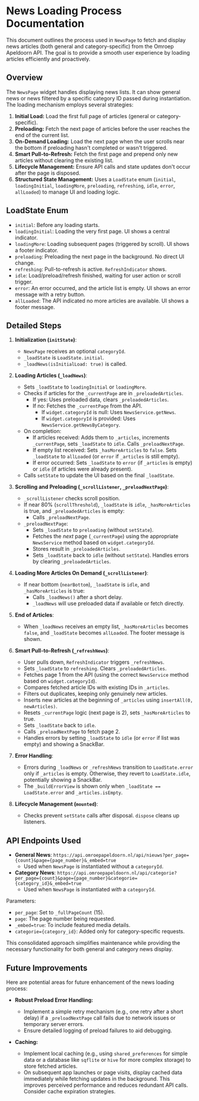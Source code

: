 # News Loading Process Documentation

This document outlines the process used in `NewsPage` to fetch and display news articles (both general and category-specific) from the Omroep Apeldoorn API. The goal is to provide a smooth user experience by loading articles efficiently and proactively.

## Overview

The `NewsPage` widget handles displaying news lists. It can show general news or news filtered by a specific category ID passed during instantiation. The loading mechanism employs several strategies:

1.  **Initial Load:** Load the first full page of articles (general or category-specific).
2.  **Preloading:** Fetch the next page of articles before the user reaches the end of the current list.
3.  **On-Demand Loading:** Load the next page when the user scrolls near the bottom if preloading hasn't completed or wasn't triggered.
4.  **Smart Pull-to-Refresh:** Fetch the first page and prepend only new articles without clearing the existing list.
5.  **Lifecycle Management:** Ensure API calls and state updates don't occur after the page is disposed.
6.  **Structured State Management:** Uses a `LoadState` enum (`initial`, `loadingInitial`, `loadingMore`, `preloading`, `refreshing`, `idle`, `error`, `allLoaded`) to manage UI and loading logic.

## LoadState Enum

*   `initial`: Before any loading starts.
*   `loadingInitial`: Loading the very first page. UI shows a central indicator.
*   `loadingMore`: Loading subsequent pages (triggered by scroll). UI shows a footer indicator.
*   `preloading`: Preloading the next page in the background. No direct UI change.
*   `refreshing`: Pull-to-refresh is active. `RefreshIndicator` shows.
*   `idle`: Load/preload/refresh finished, waiting for user action or scroll trigger.
*   `error`: An error occurred, and the article list is empty. UI shows an error message with a retry button.
*   `allLoaded`: The API indicated no more articles are available. UI shows a footer message.

## Detailed Steps

1.  **Initialization (`initState`)**:
    *   `NewsPage` receives an optional `categoryId`.
    *   `_loadState` is `LoadState.initial`.
    *   `_loadNews(isInitialLoad: true)` is called.

2.  **Loading Articles (`_loadNews`)**:
    *   Sets `_loadState` to `loadingInitial` or `loadingMore`.
    *   Checks if articles for the `_currentPage` are in `_preloadedArticles`.
        *   If yes: Uses preloaded data, clears `_preloadedArticles`.
        *   If no: Fetches the `_currentPage` from the API.
            *   If `widget.categoryId` is null: Uses `NewsService.getNews`.
            *   If `widget.categoryId` is provided: Uses `NewsService.getNewsByCategory`.
    *   On completion:
        *   If articles received: Adds them to `_articles`, increments `_currentPage`, sets `_loadState` to `idle`. Calls `_preloadNextPage`.
        *   If empty list received: Sets `_hasMoreArticles` to `false`. Sets `_loadState` to `allLoaded` (or `error` if `_articles` is still empty).
        *   If error occurred: Sets `_loadState` to `error` (if `_articles` is empty) or `idle` (if articles were already present).
    *   Calls `setState` to update the UI based on the final `_loadState`.

3.  **Scrolling and Preloading (`_scrollListener`, `_preloadNextPage`)**:
    *   `_scrollListener` checks scroll position.
    *   If near 80% (`scrollThreshold`), `_loadState` is `idle`, `_hasMoreArticles` is true, and `_preloadedArticles` is empty:
        *   Calls `_preloadNextPage`.
    *   `_preloadNextPage`:
        *   Sets `_loadState` to `preloading` (without `setState`).
        *   Fetches the *next* page (`_currentPage`) using the appropriate `NewsService` method based on `widget.categoryId`.
        *   Stores result in `_preloadedArticles`.
        *   Sets `_loadState` back to `idle` (without `setState`). Handles errors by clearing `_preloadedArticles`.

4.  **Loading More Articles On Demand (`_scrollListener`)**:
    *   If near bottom (`nearBottom`), `_loadState` is `idle`, and `_hasMoreArticles` is true:
        *   Calls `_loadNews()` after a short delay.
        *   `_loadNews` will use preloaded data if available or fetch directly.

5.  **End of Articles**:
    *   When `_loadNews` receives an empty list, `_hasMoreArticles` becomes `false`, and `_loadState` becomes `allLoaded`. The footer message is shown.

6.  **Smart Pull-to-Refresh (`_refreshNews`)**:
    *   User pulls down, `RefreshIndicator` triggers `_refreshNews`.
    *   Sets `_loadState` to `refreshing`. Clears `_preloadedArticles`.
    *   Fetches page 1 from the API (using the correct `NewsService` method based on `widget.categoryId`).
    *   Compares fetched article IDs with existing IDs in `_articles`.
    *   Filters out duplicates, keeping only genuinely new articles.
    *   Inserts new articles at the beginning of `_articles` using `insertAll(0, newArticles)`.
    *   Resets `_currentPage` logic (next page is 2), sets `_hasMoreArticles` to true.
    *   Sets `_loadState` back to `idle`.
    *   Calls `_preloadNextPage` to fetch page 2.
    *   Handles errors by setting `_loadState` to `idle` (or `error` if list was empty) and showing a SnackBar.

7.  **Error Handling**:
    *   Errors during `_loadNews` or `_refreshNews` transition to `LoadState.error` only if `_articles` is empty. Otherwise, they revert to `LoadState.idle`, potentially showing a SnackBar.
    *   The `_buildErrorView` is shown only when `_loadState == LoadState.error` and `_articles.isEmpty`.

8.  **Lifecycle Management (`mounted`)**:
    *   Checks prevent `setState` calls after disposal. `dispose` cleans up listeners.

## API Endpoints Used

*   **General News**: `https://api.omroepapeldoorn.nl/api/nieuws?per_page={count}&page={page_number}&_embed=true`
    *   Used when `NewsPage` is instantiated without a `categoryId`.
*   **Category News**: `https://api.omroepapeldoorn.nl/api/categorie?per_page={count}&page={page_number}&categorie={category_id}&_embed=true`
    *   Used when `NewsPage` is instantiated *with* a `categoryId`.

Parameters:
*   `per_page`: Set to `_fullPageCount` (15).
*   `page`: The page number being requested.
*   `_embed=true`: To include featured media details.
*   `categorie={category_id}`: Added only for category-specific requests.

This consolidated approach simplifies maintenance while providing the necessary functionality for both general and category news display.

## Future Improvements

Here are potential areas for future enhancement of the news loading process:

*   **Robust Preload Error Handling:**
    *   Implement a simple retry mechanism (e.g., one retry after a short delay) if a `_preloadNextPage` call fails due to network issues or temporary server errors.
    *   Ensure detailed logging of preload failures to aid debugging.

*   **Caching:**
    *   Implement local caching (e.g., using `shared_preferences` for simple data or a database like `sqflite` or `hive` for more complex storage) to store fetched articles.
    *   On subsequent app launches or page visits, display cached data immediately while fetching updates in the background. This improves perceived performance and reduces redundant API calls. Consider cache expiration strategies.


